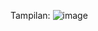 Tampilan:
![image](https://github.com/user-attachments/assets/7d0d1423-a2ac-4de2-9a1b-a8db0ec0e989)
